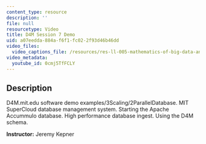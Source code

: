 ```yaml
---
content_type: resource
description: ''
file: null
resourcetype: Video
title: D4M Session 7 Demo
uid: a07eedda-884a-f6f1-fc02-2f93d46b46dd
video_files:
  video_captions_file: /resources/res-ll-005-mathematics-of-big-data-and-machine-learning-january-iap-2020/class-videos/d4m-session-7-demo-1/0cmj5TfFCLY.vtt
video_metadata:
  youtube_id: 0cmj5TfFCLY
---
```


Description
-----------

D4M.mit.edu software demo examples/3Scaling/2ParallelDatabase. MIT SuperCloud database management system. Starting the Apache Accummulo database. High performance database ingest. Using the D4M schema.

**Instructor:** Jeremy Kepner